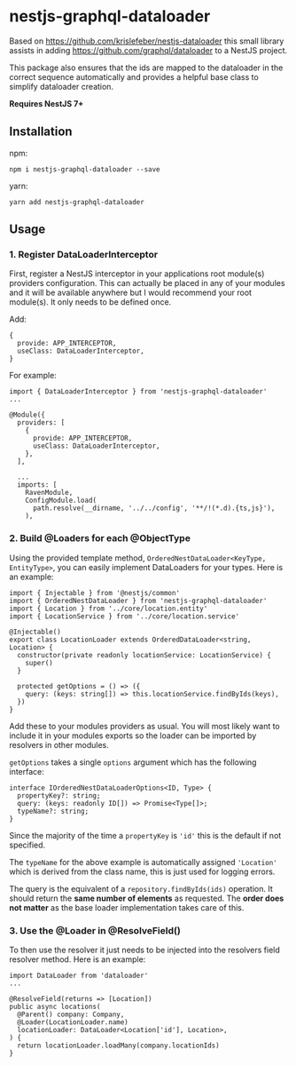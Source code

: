 # nestjs-graphql-dataloader

Based on https://github.com/krislefeber/nestjs-dataloader this small library assists in adding https://github.com/graphql/dataloader to a NestJS project.

This package also ensures that the ids are mapped to the dataloader in the correct sequence automatically and provides a helpful base class to simplify dataloader creation.

**Requires NestJS 7+**

## Installation

npm:
```
npm i nestjs-graphql-dataloader --save
```

yarn:
```
yarn add nestjs-graphql-dataloader
```

## Usage

### 1. Register DataLoaderInterceptor
First, register a NestJS interceptor in your applications root module(s) providers configuration. This can actually be placed in any of your modules and it will be available anywhere but I would recommend your root module(s). It only needs to be defined once.

Add: 
```  
{
  provide: APP_INTERCEPTOR,
  useClass: DataLoaderInterceptor,
}
```
    
For example:
```
import { DataLoaderInterceptor } from 'nestjs-graphql-dataloader'
...

@Module({
  providers: [
    {
      provide: APP_INTERCEPTOR,
      useClass: DataLoaderInterceptor,
    },
  ],
  
  ...
  imports: [
    RavenModule,
    ConfigModule.load(
      path.resolve(__dirname, '../../config', '**/!(*.d).{ts,js}'),
    ),
```

### 2. Build @Loaders for each @ObjectType

Using the provided template method, ```OrderedNestDataLoader<KeyType, EntityType>```, you can easily implement DataLoaders for your types. Here is an example:

```
import { Injectable } from '@nestjs/common'
import { OrderedNestDataLoader } from 'nestjs-graphql-dataloader'
import { Location } from '../core/location.entity'
import { LocationService } from '../core/location.service'

@Injectable()
export class LocationLoader extends OrderedDataLoader<string, Location> {
  constructor(private readonly locationService: LocationService) {
    super()
  }

  protected getOptions = () => ({
    query: (keys: string[]) => this.locationService.findByIds(keys),
  })
}
```

Add these to your modules providers as usual. You will most likely want to include it in your modules exports so the loader can be imported by resolvers in other modules.

```getOptions``` takes a single ```options``` argument which has the following interface:

```
interface IOrderedNestDataLoaderOptions<ID, Type> {
  propertyKey?: string;
  query: (keys: readonly ID[]) => Promise<Type[]>;
  typeName?: string;
}
```

Since the majority of the time a ```propertyKey``` is ```'id'``` this is the default if not specified. 

The ```typeName``` for the above example is automatically assigned ```'Location'``` which is derived from the class name, this is just used for logging errors.

The query is the equivalent of a ```repository.findByIds(ids)``` operation. It should return the **same number of elements** as requested. The **order does not matter** as the base loader implementation takes care of this.


### 3. Use the @Loader in @ResolveField()

To then use the resolver it just needs to be injected into the resolvers field resolver method. Here is an example:

```
import DataLoader from 'dataloader'
...

@ResolveField(returns => [Location])
public async locations(
  @Parent() company: Company,
  @Loader(LocationLoader.name)
  locationLoader: DataLoader<Location['id'], Location>,
) {
  return locationLoader.loadMany(company.locationIds)
}
```
